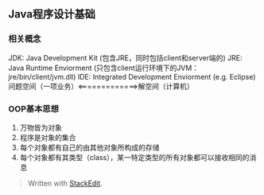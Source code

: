 ## Java程序设计基础

### 相关概念
JDK: Java Development Kit (包含JRE，同时包括client和server端的)
JRE: Java Runtime Enviorment (只包含client运行环境下的JVM：jre/bin/client/jvm.dll)
IDE: Integrated Development Enviorment (e.g. Eclipse)
问题空间（一项业务）<=============>解空间（计算机）

### OOP基本思想
 1. 万物皆为对象
2. 程序是对象的集合
3. 每个对象都有自己的由其他对象所构成的存储
4. 每个对象都有其类型（class），某一特定类型的所有对象都可以接收相同的消息





> Written with [StackEdit](https://stackedit.io/).
<!--stackedit_data:
eyJoaXN0b3J5IjpbLTE2MTI0ODUxOTAsMTU3NzA3ODU0MSwtMT
c5ODI1OTg3NCw3MzMxOTczOTUsLTgyMTE5Nzk4MCwtMTIyNjUy
OTk4M119
-->